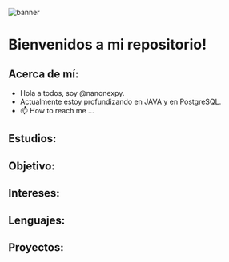 
![banner](https://user-images.githubusercontent.com/105869103/209686103-4c0664fd-b019-4f2c-a8c4-747cac3b889d.jpg)

# Bienvenidos a mi repositorio!

## Acerca de mí:
- Hola a todos, soy @nanonexpy. 
- Actualmente estoy profundizando en JAVA y en PostgreSQL.
- 📫 How to reach me ...

## Estudios:


## Objetivo:


## Intereses:


## Lenguajes:


## Proyectos: 


<!---
nanonexpy/nanonexpy is a ✨ special ✨ repository because its `README.md` (this file) appears on your GitHub profile.
You can click the Preview link to take a look at your changes.
--->
